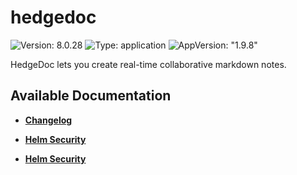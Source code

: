 # hedgedoc

![Version: 8.0.28](https://img.shields.io/badge/Version-8.0.28-informational?style=flat-square) ![Type: application](https://img.shields.io/badge/Type-application-informational?style=flat-square) ![AppVersion: "1.9.8"](https://img.shields.io/badge/AppVersion-"1.9.8"-informational?style=flat-square)

HedgeDoc lets you create real-time collaborative markdown notes.

## Available Documentation

- [**Changelog**](CHANGELOG)

- [**Helm Security**](container-security)

- [**Helm Security**](helm-security)


